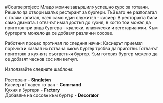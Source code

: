 #Course project: 
Младо момче завършило успешно курс за готвачи. Решило да отвори малък ресторант за бургери. Тъй като не разполагал с голям капитал, наел само един служител - касиер. В ресторанта били само двамата. Готвачът имал достъп до кухня, в която той можел да приготвя три вида бургера - кралски, класически и вегетариански. Към бургерите можело да се добавят различни сосове.
<br><br>
Работния процес протичал по следния начин: Касиерът приемал поръчка и казвал на готвача какъв бургер трябва да приготви. Готвачът приготвял в кухнята съответния бургер. Към готовия бургер можело да се добавят чеснов сос или кетчуп.
<br><br>
Използвайте следните шаблони:
<br><br>
Ресторант -  **Singleton**<br>
Касиер и Главен готвач - **Command**<br>
Кухня и бургери - **Factory**<br>
Добавяне на сосове към бургер - **Decorator**
